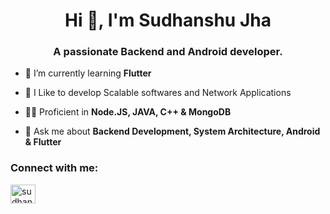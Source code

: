 <h1 align="center">Hi 👋, I'm Sudhanshu Jha</h1>
<h3 align="center">A passionate Backend and Android developer.</h3>

- 🌱 I’m currently learning **Flutter**

- 🔭 I Like to develop Scalable softwares and Network Applications

- 👨‍💻 Proficient in **Node.JS, JAVA, C++ & MongoDB**

- 💬 Ask me about **Backend Development, System Architecture, Android & Flutter**

<h3 align="left">Connect with me:</h3>
<p align="left">
<a href="https://linkedin.com/in/sudhanshu11" target="blank"><img align="center" src="https://raw.githubusercontent.com/rahuldkjain/github-profile-readme-generator/master/src/images/icons/Social/linked-in-alt.svg" alt="sudhanshu11" height="30" width="40" /></a>
</p>
